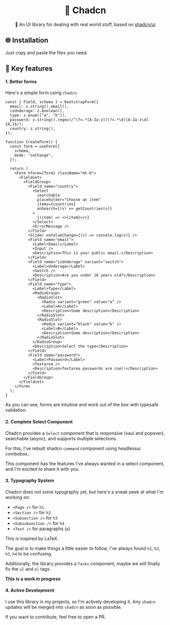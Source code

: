 <div align="center">
  <h1> 🗿 Chadcn </h1>
  🍷 An UI library for dealing with real world stuff, based on <a href="https://github.com/shadcn-ui/ui">shadcn/ui</a> <br/>
</div>

## 🌐 Installation

Just copy and paste the files you need.

## 🔑 Key features

#### 1. Better forms

Here's a simple form using `chadcn`:

```tsx
const { Field, schema } = bootstrapForm({
  email: z.string().email(),
  isUnderage: z.boolean(),
  type: z.enum(["a", "b"]),
  password: z.string().regex(/^(?=.*[A-Za-z])(?=.*\d)[A-Za-z\d]{8,}$/),
  country: z.string(),
});

function CreateForm() {
  const form = useForm({
    schema,
    mode: "onChange",
  });

  return (
    <Form hform={form} className="mt-6">
      <Fieldset>
        <FieldGroup>
          <Field name="country">
            <Select
              searchable
              placeholder="Choose an item"
              items={countries}
              onSearch={(v) => getCountries(v)}
            >
              {(item) => <>{item}</>}
            </Select>
            <ErrorMessage />
          </Field>
          <Slider onValueChange={(v) => console.log(v)} />
          <Field name="email">
            <Label>Email</Label>
            <Input />
            <Description>This is your public email.</Description>
          </Field>
          <Field name="isUnderage" variant="switch">
            <Label>Underage</Label>
            <Switch />
            <Description>Are you under 18 years old?</Description>
          </Field>
          <Field name="type">
            <Label>Type</Label>
            <RadioGroup>
              <RadioSlot>
                <Radio variant="green" value="a" />
                <Label>A</Label>
                <Description>Some description</Description>
              </RadioSlot>
              <RadioSlot>
                <Radio variant="black" value="b" />
                <Label>B</Label>
                <Description>Some description</Description>
              </RadioSlot>
            </RadioGroup>
            <Description>Select the type</Description>
          </Field>
          <Field name="password">
            <Label>Password</Label>
            <Textarea />
            <Description>Textarea passwords are cool!</Description>
          </Field>
        </FieldGroup>
      </Fieldset>
    </Form>
  );
}
```

As you can see, forms are intuitive and work out of the box with typesafe validation.

#### 2. Complete Select Component

Chadcn provides a `Select` component that is responsive (vaul and popover), searchable (async), and supports multiple selections.

For this, I've rebuilt shadcn `command` component using headlessui combobox.

This component has the features I've always wanted in a select component, and I'm excited to share it with you.

#### 3. Typography System

Chadcn does not solve typography yet, but here's a sneak peek at what I'm working on:

- `<Page />` for `h1`
- `<Section />` for `h2`
- `<Subsection />` for `h3`
- `<Subsubsection />` for `h4`
- `<Text />` for paragraphs (`p`)

This is inspired by LaTeX.

The goal is to make things a little easier to follow, I've always found `h1`, `h2`, `h3`, `h4` to be confusing.

Additionally, the library provides a `Tasks` component, maybe we will finally fix the `ul` and `ol` tags.

**This is a work in progress**

#### 4. Active Development

I use this library in my projects, so I'm actively developing it. Any `shadcn` updates will be merged into `chadcn` as soon as possible.

If you want to contribute, feel free to open a PR.
